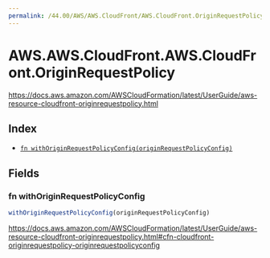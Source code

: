 ```yaml
---
permalink: /44.00/AWS/AWS.CloudFront/AWS.CloudFront.OriginRequestPolicy/
---
```


# AWS.AWS.CloudFront.AWS.CloudFront.OriginRequestPolicy

https://docs.aws.amazon.com/AWSCloudFormation/latest/UserGuide/aws-resource-cloudfront-originrequestpolicy.html

## Index

* [`fn withOriginRequestPolicyConfig(originRequestPolicyConfig)`](#fn-withoriginrequestpolicyconfig)

## Fields

### fn withOriginRequestPolicyConfig

```ts
withOriginRequestPolicyConfig(originRequestPolicyConfig)
```

https://docs.aws.amazon.com/AWSCloudFormation/latest/UserGuide/aws-resource-cloudfront-originrequestpolicy.html#cfn-cloudfront-originrequestpolicy-originrequestpolicyconfig